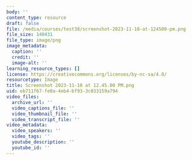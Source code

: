 ```yaml
---
body: ''
content_type: resource
draft: false
file: /media/courses/test38/screenshot-2023-11-10-at-124500-pm.png
file_size: 140431
file_type: image/png
image_metadata:
  caption: ''
  credit: ''
  image-alt: ''
learning_resource_types: []
license: https://creativecommons.org/licenses/by-nc-sa/4.0/
resourcetype: Image
title: Screenshot 2023-11-10 at 12.45.00 PM.png
uid: eb711f67-fe0a-4eb4-bf93-3c033159a794
video_files:
  archive_url: ''
  video_captions_file: ''
  video_thumbnail_file: ''
  video_transcript_file: ''
video_metadata:
  video_speakers: ''
  video_tags: ''
  youtube_description: ''
  youtube_id: ''
---
```

